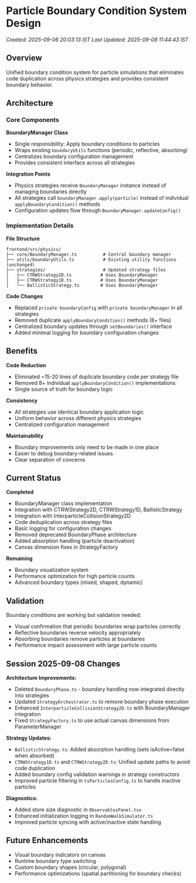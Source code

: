 # Particle Boundary Condition System Design
*Created: 2025-09-06 20:03:13 IST*
*Last Updated: 2025-09-08 11:44:43 IST*

## Overview

Unified boundary condition system for particle simulations that eliminates code duplication across physics strategies and provides consistent boundary behavior.

## Architecture

### Core Components

**BoundaryManager Class**
- Single responsibility: Apply boundary conditions to particles
- Wraps existing `boundaryUtils` functions (periodic, reflective, absorbing)
- Centralizes boundary configuration management
- Provides consistent interface across all strategies

**Integration Points**
- Physics strategies receive `BoundaryManager` instance instead of managing boundaries directly
- All strategies call `boundaryManager.apply(particle)` instead of individual `applyBoundaryCondition()` methods
- Configuration updates flow through `BoundaryManager.updateConfig()`

### Implementation Details

**File Structure**
```
frontend/src/physics/
├── core/BoundaryManager.ts          # Central boundary manager
├── utils/boundaryUtils.ts           # Existing utility functions (unchanged)
├── strategies/                      # Updated strategy files
│   ├── CTRWStrategy2D.ts           # Uses BoundaryManager
│   ├── CTRWStrategy1D.ts           # Uses BoundaryManager  
│   └── BallisticStrategy.ts        # Uses BoundaryManager
```

**Code Changes**
- Replaced `private boundaryConfig` with `private boundaryManager` in all strategies
- Removed duplicate `applyBoundaryCondition()` methods (8+ files)
- Centralized boundary updates through `setBoundaries()` interface
- Added minimal logging for boundary configuration changes

## Benefits

**Code Reduction**
- Eliminated ~15-20 lines of duplicate boundary code per strategy file
- Removed 8+ individual `applyBoundaryCondition()` implementations
- Single source of truth for boundary logic

**Consistency**
- All strategies use identical boundary application logic
- Uniform behavior across different physics strategies
- Centralized configuration management

**Maintainability**
- Boundary improvements only need to be made in one place
- Easier to debug boundary-related issues
- Clear separation of concerns

## Current Status

**Completed**
- BoundaryManager class implementation
- Integration with CTRWStrategy2D, CTRWStrategy1D, BallisticStrategy  
- Integration with InterparticleCollisionStrategy2D
- Code deduplication across strategy files
- Basic logging for configuration changes
- Removed deprecated BoundaryPhase architecture
- Added absorption handling (particle deactivation)
- Canvas dimension fixes in StrategyFactory

**Remaining**
- Boundary visualization system
- Performance optimization for high particle counts
- Advanced boundary types (mixed, shaped, dynamic)

## Validation

Boundary conditions are working but validation needed:
- Visual confirmation that periodic boundaries wrap particles correctly
- Reflective boundaries reverse velocity appropriately  
- Absorbing boundaries remove particles at boundaries
- Performance impact assessment with large particle counts

## Session 2025-09-08 Changes

**Architecture Improvements:**
- Deleted `BoundaryPhase.ts` - boundary handling now integrated directly into strategies
- Updated `StrategyOrchestrator.ts` to remove boundary phase execution
- Enhanced `InterparticleCollisionStrategy2D.ts` with BoundaryManager integration
- Fixed `StrategyFactory.ts` to use actual canvas dimensions from ParameterManager

**Strategy Updates:**
- `BallisticStrategy.ts`: Added absorption handling (sets isActive=false when absorbed)
- `CTRWStrategy1D.ts` and `CTRWStrategy2D.ts`: Unified update paths to avoid code duplication
- Added boundary config validation warnings in strategy constructors
- Improved particle filtering in `tsParticlesConfig.ts` to handle inactive particles

**Diagnostics:**
- Added store size diagnostic in `ObservablesPanel.tsx`
- Enhanced initialization logging in `RandomWalkSimulator.ts`
- Improved particle syncing with active/inactive state handling

## Future Enhancements

- Visual boundary indicators on canvas
- Runtime boundary type switching
- Custom boundary shapes (circular, polygonal)
- Performance optimizations (spatial partitioning for boundary checks)
